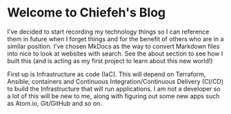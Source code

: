 # Welcome to Chiefeh's Blog

I've decided to start recording my technology things so I can reference them
in future when I forget things and for the benefit of others who are in a
similar position. I've chosen MkDocs as the way to convert Markdown
files into nice to look at websites with search.
See the about section to see how I built this (and is acting as my first project
to learn about this new world!)

First up is Infrastructure as code (IaC). This will depend on Terraform, Ansible,
containers and Continuous Integration/Continuous Delivery (CI/CD) to build the
Infrastructure that will run applications. I am not a developer so a lot of this
will be new to me, along with figuring out some new apps such as Atom.io,
Git/GitHub and so on.
